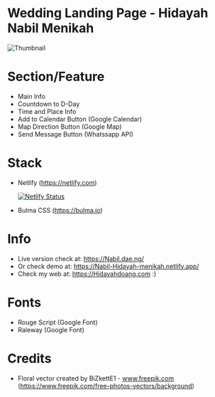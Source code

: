 # Wedding Landing Page - Hidayah Nabil Menikah

![Thumbnail](/image/thumbnail-web-Nabil-Hidayah-menikah.png)


# Section/Feature
- Main Info
- Countdown to D-Day
- Time and Place Info
- Add to Calendar Button (Google Calendar)
- Map Direction Button (Google Map)
- Send Message Button (Whatssapp API)

# Stack
- Netlify (https://netlify.com)

     [![Netlify Status](https://api.netlify.com/api/v1/badges/2b185197-f76c-46e4-a0ab-0fe5c2ff8dc1/deploy-status)](https://app.netlify.com/sites/Nabil-Hidayah-menikah/deploys)

- Bulma CSS (https://bulma.io)

# Info
- Live version check at: https://Nabil.dae.ng/
- Or check demo at: https://Nabil-Hidayah-menikah.netlify.app/
- Check my web at: https://Hidayahdoang.com :)

# Fonts
- Rouge Script (Google Font)
- Raleway (Google Font)


# Credits

- Floral vector created by BiZkettE1 - www.freepik.com (https://www.freepik.com/free-photos-vectors/background)